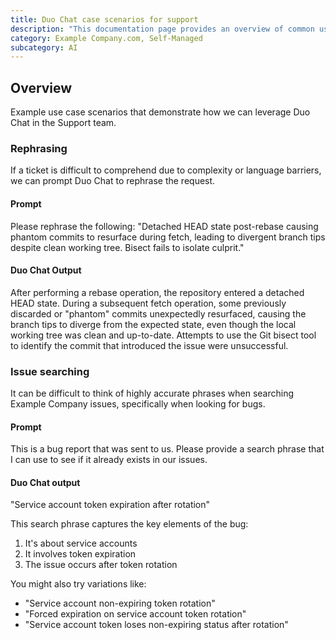 ```yaml
---
title: Duo Chat case scenarios for support
description: "This documentation page provides an overview of common use cases for leveraging artificial intelligence (AI) to enhance and streamline support operations. It aims to help support teams and managers understand how AI can be effectively applied to solve various challenges in customer service, technical support, and user assistance."
category: Example Company.com, Self-Managed
subcategory: AI
---
```


## Overview

Example use case scenarios that demonstrate how we can leverage Duo Chat in the Support team.

### Rephrasing

If a ticket is difficult to comprehend due to complexity or language barriers, we can prompt Duo Chat to rephrase the request.

#### Prompt

Please rephrase the following: "Detached HEAD state post-rebase causing phantom commits to resurface during fetch, leading to divergent branch tips despite clean working tree. Bisect fails to isolate culprit."

#### Duo Chat Output

After performing a rebase operation, the repository entered a detached HEAD state. During a subsequent fetch operation, some previously discarded or "phantom" commits unexpectedly resurfaced, causing the branch tips to diverge from the expected state, even though the local working tree was clean and up-to-date. Attempts to use the Git bisect tool to identify the commit that introduced the issue were unsuccessful.

### Issue searching

It can be difficult to think of highly accurate phrases when searching Example Company issues, specifically when looking for bugs.

#### Prompt

This is a bug report that was sent to us.  Please provide a search phrase that I can use to see if it already exists in our issues.

#### Duo Chat output

"Service account token expiration after rotation"

This search phrase captures the key elements of the bug:

1. It's about service accounts
2. It involves token expiration
3. The issue occurs after token rotation

You might also try variations like:

- "Service account non-expiring token rotation"
- "Forced expiration on service account token rotation"
- "Service account token loses non-expiring status after rotation"
